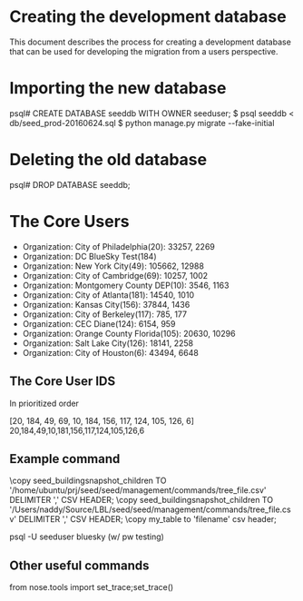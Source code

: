# Creating the development database

This document describes the process for creating a development
database that can be used for developing the migration from a users
perspective.

# Importing the new database

   psql# CREATE DATABASE seeddb WITH OWNER seeduser;
   $ psql seeddb < db/seed_prod-20160624.sql
   $ python manage.py migrate --fake-initial

# Deleting the old database

   psql# DROP DATABASE seeddb;

# The Core Users
   - Organization: City of Philadelphia(20): 33257, 2269
   - Organization: DC BlueSky Test(184)
   - Organization: New York City(49): 105662, 12988
   - Organization: City of Cambridge(69): 10257, 1002
   - Organization: Montgomery County DEP(10): 3546, 1163
   - Organization: City of Atlanta(181): 14540, 1010
   - Organization: Kansas City(156): 37844, 1436
   - Organization: City of Berkeley(117): 785, 177
   - Organization: CEC Diane(124): 6154, 959
   - Organization: Orange County Florida(105): 20630, 10296
   - Organization: Salt Lake City(126): 18141, 2258
   - Organization: City of Houston(6): 43494, 6648

## The Core User IDS

In prioritized order

[20, 184, 49, 69, 10, 184, 156, 117, 124, 105, 126, 6]
20,184,49,10,181,156,117,124,105,126,6


## Example command
\copy seed_buildingsnapshot_children TO '/home/ubuntu/prj/seed/seed/management/commands/tree_file.csv'  DELIMITER ',' CSV HEADER;
\copy seed_buildingsnapshot_children TO '/Users/naddy/Source/LBL/seed/seed/management/commands/tree_file.csv' DELIMITER ',' CSV HEADER;
\copy my_table to 'filename' csv header;



psql -U seeduser bluesky (w/ pw testing)


## Other useful commands
from nose.tools import set_trace;set_trace()
